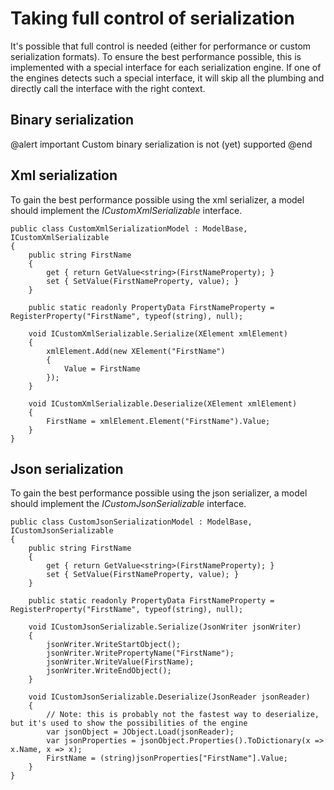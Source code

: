 # Taking full control of serialization

It's possible that full control is needed (either for performance or custom serialization formats). To ensure the best performance possible, this is implemented with a special interface for each serialization engine. If one of the engines detects such a special interface, it will skip all the plumbing and directly call the interface with the right context.

## Binary serialization

@alert important
Custom binary serialization is not (yet) supported
@end

## Xml serialization

To gain the best performance possible using the xml serializer, a model should implement the *ICustomXmlSerializable* interface.

```
public class CustomXmlSerializationModel : ModelBase, ICustomXmlSerializable
{
    public string FirstName
    {
        get { return GetValue<string>(FirstNameProperty); }
        set { SetValue(FirstNameProperty, value); }
    }

    public static readonly PropertyData FirstNameProperty = RegisterProperty("FirstName", typeof(string), null);

    void ICustomXmlSerializable.Serialize(XElement xmlElement)
    {
        xmlElement.Add(new XElement("FirstName")
        {
            Value = FirstName
        });
    }

    void ICustomXmlSerializable.Deserialize(XElement xmlElement)
    {
        FirstName = xmlElement.Element("FirstName").Value;
    }
}
```

## Json serialization

To gain the best performance possible using the json serializer, a model should implement the *ICustomJsonSerializable* interface.

```
public class CustomJsonSerializationModel : ModelBase, ICustomJsonSerializable
{
    public string FirstName
    {
        get { return GetValue<string>(FirstNameProperty); }
        set { SetValue(FirstNameProperty, value); }
    }

    public static readonly PropertyData FirstNameProperty = RegisterProperty("FirstName", typeof(string), null);

    void ICustomJsonSerializable.Serialize(JsonWriter jsonWriter)
    {
        jsonWriter.WriteStartObject();
        jsonWriter.WritePropertyName("FirstName");
        jsonWriter.WriteValue(FirstName);
        jsonWriter.WriteEndObject();
    }

    void ICustomJsonSerializable.Deserialize(JsonReader jsonReader)
    {
        // Note: this is probably not the fastest way to deserialize, but it's used to show the possibilities of the engine
        var jsonObject = JObject.Load(jsonReader);
        var jsonProperties = jsonObject.Properties().ToDictionary(x => x.Name, x => x);
        FirstName = (string)jsonProperties["FirstName"].Value;
    }
}
```
